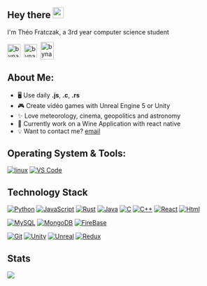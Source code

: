 ## Hey there <img src="https://media.giphy.com/media/hvRJCLFzcasrR4ia7z/giphy.gif" width="25">

I'm Théo Fratczak, a 3rd year computer science student

<a href="https://twitter.com/Bynawers" target="blank">
  <img align="center" src="https://cdn.jsdelivr.net/npm/simple-icons@3.0.1/icons/twitter.svg" alt="bynawers" height="30" width="30" /></a>&nbsp;
<a href="https://linkedin.com/in/th%C3%A9o-fratczak-28ba64221" target="blank">
  <img align="center" src="https://cdn.jsdelivr.net/npm/simple-icons@3.0.1/icons/linkedin.svg" alt="bynawers" height="30" width="30" /></a>&nbsp;
<a href="http://discord.com/users/Bynawers#3331" target="blank">
  <img align="center" src="https://cdn.jsdelivr.net/npm/simple-icons@3.0.1/icons/discord.svg" alt="bynawers" height="40" width="30" /></a>&nbsp;

## About Me:
- 🖥️ Use daily **.js**, **.c**, **.rs**
- 🎮 Create vidéo games with Unreal Engine 5 or Unity
- ✨ Love meteorology, cinema, geopolitics and astronomy
- 💼 Currently work on a Wine Application with react native
- 💡 Want to contact me? [email](mailto:Theo.fratczak@gmail.com)

## Operating System & Tools:

[![linux](https://img.shields.io/badge/Linux-Ubuntu-292e33?style=flat-square&logo=linux&logoColor=ffffff)](https://www.ubuntu-fr.org/)
[![VS Code](https://img.shields.io/badge/IDE-VSCode-%23007ACC?style=flat-square&logo=Visual-studio-code)](https://code.visualstudio.com/)

## Technology Stack

[![Python](https://img.shields.io/badge/-Python-3776AB?style=flat-square&logo=python&logoColor=ffffff)](https://www.python.org/)
[![JavaScript](https://img.shields.io/badge/-JavaScript-%23F7DF1C?style=flat-square&logo=javascript&logoColor=000000&labelColor=%23F7DF1C&color=%23F7DF1C)](https://www.javascript.com/)
[![Rust](https://img.shields.io/badge/-Rust-000000?style=flat-square&logo=rust&logoColor=ffffff)](https://www.rust-lang.org/fr)
[![Java](https://img.shields.io/badge/-Java-ea2d2f?style=flat-square&logo=java&logoColor=ffffff)](https://www.java.com)
[![C](https://img.shields.io/badge/-C-A8B9CC?style=flat-square&logo=c&logoColor=ffffff)](https://www.cprogramming.com/)
[![C++](https://img.shields.io/badge/-C++-00599C?style=flat-square&logo=cplusplus&logoColor=ffffff)](https://www.cprogramming.com/)
[![React](https://img.shields.io/badge/-React_Native-04a5cf?style=flat-square&logo=react&logoColor=ffffff)](https://www.python.org/)
[![Html](https://img.shields.io/badge/-HTML-e34f26?style=flat-square&logo=html5&logoColor=ffffff)](https://www.w3.org/html/")

[![MySQL](https://img.shields.io/badge/-MySQL-4479A1?style=flat-square&logo=MySQL&logoColor=ffffff)](https://www.mysql.com/)
[![MongoDB](https://img.shields.io/badge/-MongoDB-47A248?style=flat-square&logo=MongoDB&logoColor=ffffff)](https://www.mongodb.com/)
[![FireBase](https://img.shields.io/badge/-Firebase-eeeeee?style=flat-square&logo=firebase&logoColor=FFCA28)](https://firebase.google.com/)

[![Git](https://img.shields.io/badge/-Git-%23F05032?style=flat-square&logo=git&logoColor=%23ffffff)](https://git-scm.com/)
[![Unity](https://img.shields.io/badge/-Unity-000000?style=flat-square&logo=unity&logoColor=%23ffffff)](https://unity.com/fr)
[![Unreal](https://img.shields.io/badge/-Unreal_Engine-000000?style=flat-square&logo=unreal%20Engine&logoColor=%23ffffff)](https://www.unrealengine.com/en-US)
[![Redux](https://img.shields.io/badge/-Redux-764ABC?style=flat-square&logo=redux&logoColor=%23ffffff)](https://redux.js.org/)

## Stats

![](https://visitor-badge.glitch.me/badge?page_id=Bynawers)
